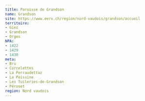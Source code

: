 ```yaml
---
title: Paroisse de Grandson
name: Grandson
site: https://www.eerv.ch/region/nord-vaudois/grandson/accueil
territoire:
- Giez
- Grandson
- Orges
NPA:
- 1422
- 1429
- 1430
meta:
- Bru
- Corcelettes
- La Perraudettaz
- La Poissine
- Les Tuileries-de-Grandson
- Péroset
region: Nord vaudois
---
```

